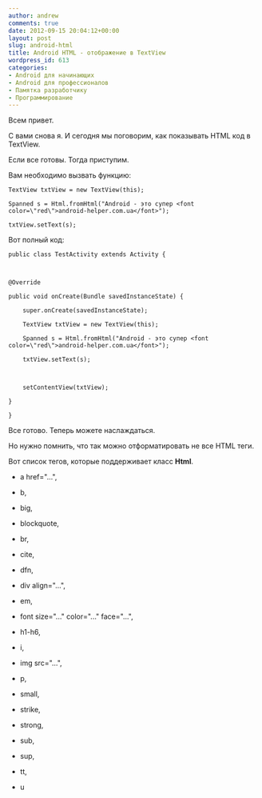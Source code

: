 ```yaml
---
author: andrew
comments: true
date: 2012-09-15 20:04:12+00:00
layout: post
slug: android-html
title: Android HTML - отображение в TextView
wordpress_id: 613
categories:
- Android для начинающих
- Android для профессионалов
- Памятка разработчику
- Программирование
---
```


Всем привет.





С вами снова я. И сегодня мы поговорим, как показывать HTML код в TextView.





Если все готовы. Тогда приступим.


<!-- more -->


Вам необходимо вызвать функцию:







	TextView txtView = new TextView(this);

	Spanned s = Html.fromHtml("Android - это супер <font color=\"red\">android-helper.com.ua</font>");

	txtView.setText(s);









Вот полный код:






	public class TestActivity extends Activity {

 

    @Override

    public void onCreate(Bundle savedInstanceState) {

        super.onCreate(savedInstanceState);

        TextView txtView = new TextView(this);

        Spanned s = Html.fromHtml("Android - это супер <font color=\"red\">android-helper.com.ua</font>");

        txtView.setText(s);

 

        setContentView(txtView);

    }

	}







Все готово. Теперь можете наслаждаться.





Но нужно помнить, что так можно отформатировать не все HTML теги.





Вот список тегов, которые поддерживает класс **Html**.








  * a href="...",



  * b,



  * big,



  * blockquote,



  * br,



  * cite,



  * dfn,



  * div align="...",



  * em,



  * font size="..." color="..." face="...",



  * h1-h6,



  * i,



  * img src="...",



  * p,



  * small,



  * strike,



  * strong,



  * sub,



  * sup,



  * tt,



  * u



